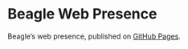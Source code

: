 # Beagle Web Presence

Beagle’s web presence, published on [GitHub Pages](https://RomanLangrehr.github.io/Beagle/branches/sequence-diagram).